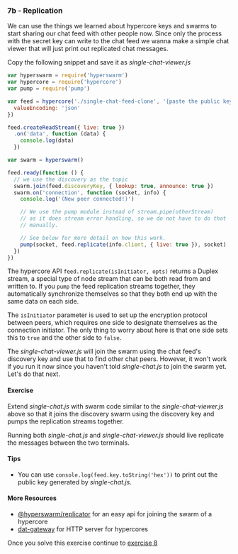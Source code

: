 ### 7b - Replication

We can use the things we learned about hypercore keys and swarms to start sharing our chat feed with other people now. Since only the process with the secret key can write to the chat feed we wanna make a simple chat viewer that will just print out replicated chat messages.

Copy the following snippet and save it as _single-chat-viewer.js_

```js
var hyperswarm = require('hyperswarm')
var hypercore = require('hypercore')
var pump = require('pump')

var feed = hypercore('./single-chat-feed-clone', '{paste the public key created by single-chat.js}', {
  valueEncoding: 'json'
})

feed.createReadStream({ live: true })
  .on('data', function (data) {
    console.log(data)
  })

var swarm = hyperswarm()

feed.ready(function () {
  // we use the discovery as the topic
  swarm.join(feed.discoveryKey, { lookup: true, announce: true })
  swarm.on('connection', function (socket, info) {
    console.log('(New peer connected!)')

    // We use the pump module instead of stream.pipe(otherStream)
    // as it does stream error handling, so we do not have to do that
    // manually.

    // See below for more detail on how this work.
    pump(socket, feed.replicate(info.client, { live: true }), socket)
  })
})
```

The hypercore API `feed.replicate(isInitiator, opts)` returns a Duplex stream, a special type of node stream that can be both read from and written to. If you `pump` the feed replication streams together, they automatically synchronize themselves so that they both end up with the same data on each side.

The `isInitiator` parameter is used to set up the encryption protocol between peers, which requires one side to designate themselves as the connection initiator. The only thing to worry about here is that one side sets this to `true` and the other side to `false`.

The _single-chat-viewer.js_ will join the swarm using the chat feed's discovery key
and use that to find other chat peers. However, it won't work if you run it now since you haven't told _single-chat.js_ to join the swarm yet. Let's do that next.

#### Exercise

Extend _single-chat.js_ with swarm code similar to the _single-chat-viewer.js_ above so that it joins the discovery swarm using the discovery key and pumps the replication streams together.

Running both _single-chat.js_ and _single-chat-viewer.js_ should live replicate the messages between the two terminals.

#### Tips

- You can use `console.log(feed.key.toString('hex'))` to print out the public key generated by _single-chat.js_.

#### More Resources

* [@hyperswarm/replicator](https://github.com/hyperswarm/replicator) for an easy api for joining the swarm of a hypercore
* [dat-gateway](https://github.com/pfrazee/dat-gateway) for HTTP server for hypercores

Once you solve this exercise continue to [exercise 8](08.html)
